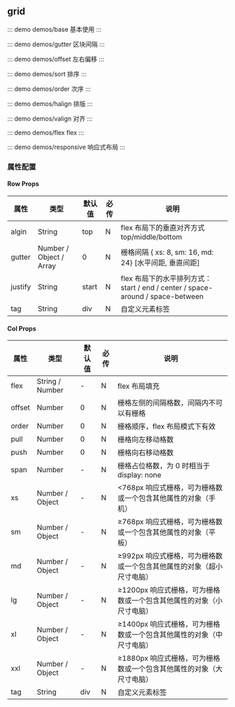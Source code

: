 ## grid 


::: demo demos/base 基本使用
:::

::: demo demos/gutter 区块间隔
:::

::: demo demos/offset 左右偏移
:::

::: demo demos/sort 排序
:::

::: demo demos/order 次序
:::

::: demo demos/halign 排版
:::

::: demo demos/valign 对齐
:::

::: demo demos/flex flex
:::

::: demo demos/responsive 响应式布局
:::

### 属性配置
#### Row Props
| 属性 | 类型 | 默认值 | 必传 | 说明 |
|-----|-----|-----|-----|-----|
|algin|String|top|N|flex 布局下的垂直对齐方式 top/middle/bottom|
|gutter|Number / Object / Array|0|N|栅格间隔 { xs: 8, sm: 16, md: 24} [水平间距, 垂直间距]|
|justify|String|start|N|flex 布局下的水平排列方式：start / end / center / space-around / space-between|
|tag|String|div|N|自定义元素标签|

#### Col Props
| 属性 | 类型 | 默认值 | 必传 | 说明 |
|-----|-----|-----|-----|-----|
|flex|String / Number|-|N|flex 布局填充|
|offset|Number|0|N|栅格左侧的间隔格数，间隔内不可以有栅格|
|order|Number|0|N|栅格顺序，flex 布局模式下有效|
|pull|Number|0|N|栅格向左移动格数|
|push|Number|0|N|栅格向右移动格数|
|span|Number|-|N|栅格占位格数，为 0 时相当于 display: none|
|xs|Number / Object|-|N|<768px 响应式栅格，可为栅格数或一个包含其他属性的对象（手机）|
|sm|Number / Object|-|N|≥768px 响应式栅格，可为栅格数或一个包含其他属性的对象（平板）|
|md|Number / Object|-|N|≥992px 响应式栅格，可为栅格数或一个包含其他属性的对象（超小尺寸电脑）|
|lg|Number / Object|-|N|≥1200px 响应式栅格，可为栅格数或一个包含其他属性的对象（小尺寸电脑）|
|xl|Number / Object|-|N|≥1400px 响应式栅格，可为栅格数或一个包含其他属性的对象（中尺寸电脑）|
|xxl|Number / Object|-|N|≥1880px 响应式栅格，可为栅格数或一个包含其他属性的对象（大尺寸电脑）|
|tag|String|div|N|自定义元素标签|
